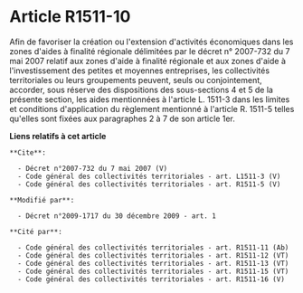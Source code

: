 # Article R1511-10

Afin de favoriser la création ou l'extension d'activités économiques dans les zones d'aides à finalité régionale délimitées
par le décret n° 2007-732 du 7 mai 2007 relatif aux zones d'aide à finalité régionale et aux zones d'aide à l'investissement
des petites et moyennes entreprises, les collectivités territoriales ou leurs groupements peuvent, seuls ou conjointement,
accorder, sous réserve des dispositions des sous-sections 4 et 5 de la présente section, les aides mentionnées à l'article L.
1511-3 dans les limites et conditions d'application du règlement mentionné à l'article R. 1511-5 telles qu'elles sont fixées
aux paragraphes 2 à 7 de son article 1er.

**Liens relatifs à cet article**

	**Cite**:

	  - Décret n°2007-732 du 7 mai 2007 (V)
	  - Code général des collectivités territoriales - art. L1511-3 (V)
	  - Code général des collectivités territoriales - art. R1511-5 (V)

	**Modifié par**:

	  - Décret n°2009-1717 du 30 décembre 2009 - art. 1

	**Cité par**:

	  - Code général des collectivités territoriales - art. R1511-11 (Ab)
	  - Code général des collectivités territoriales - art. R1511-12 (VT)
	  - Code général des collectivités territoriales - art. R1511-13 (VT)
	  - Code général des collectivités territoriales - art. R1511-15 (VT)
	  - Code général des collectivités territoriales - art. R1511-16 (V)
